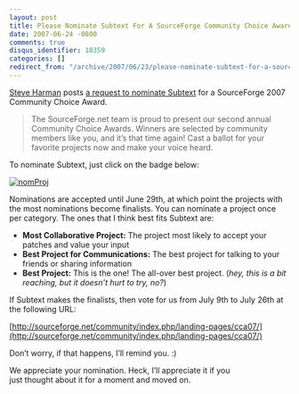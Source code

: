 ```yaml
---
layout: post
title: Please Nominate Subtext For A SourceForge Community Choice Award
date: 2007-06-24 -0800
comments: true
disqus_identifier: 18359
categories: []
redirect_from: "/archive/2007/06/23/please-nominate-subtext-for-a-sourceforge-community-choice-award.aspx/"
---
```


[Steve Harman](http://stevenharman.net/blog/ "Steve Harman") posts [a
request to nominate
Subtext](http://stevenharman.net/blog/archive/2007/06/24/nominate-subtext-for-a-2007-community-choice-award.aspx "Nominate Subtext for a 2007 Community Choice Award")
for a SourceForge 2007 Community Choice Award.

> The SourceForge.net team is proud to present our second annual
> Community Choice Awards. Winners are selected by community members
> like you, and it’s that time again! Cast a ballot for your favorite
> projects now and make your voice heard.

To nominate Subtext, just click on the badge below:

[![nomProj](https://haacked.com/images/haacked_com/WindowsLiveWriter/PleaseNominateSubtextForASourceForgeComm_FAAD/nomProj_1.png)](http://sourceforge.net/awards/cca/nomination.php?group_id=137896&from=http%3A%2F%2Fsourceforge.net%2Fprojects%2Fsubtext%2F "Nominate Subtext")

Nominations are accepted until June 29th, at which point the projects
with the most nominations become finalists. You can nominate a project
once per category. The ones that I think best fits Subtext are:

-   **Most Collaborative Project:** The project most likely to accept
    your patches and value your input
-   **Best Project for Communications:** The best project for talking to
    your friends or sharing information
-   **Best Project:** This is the one! The all-over best project. (*hey,
    this is a bit reaching, but it doesn’t hurt to try, no?*)

If Subtext makes the finalists, then vote for us from July 9th to July
26th at the following URL:

[http://sourceforge.net/community/index.php/landing-pages/cca07/](http://sourceforge.net/community/index.php/landing-pages/cca07/)

Don’t worry, if that happens, I’ll remind you. :)

We appreciate your nomination. Heck, I’ll appreciate it if you
just thought about it for a moment and moved on.

